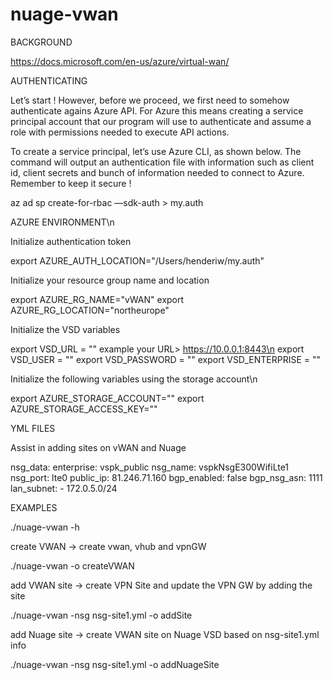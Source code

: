 # nuage-vwan

BACKGROUND

https://docs.microsoft.com/en-us/azure/virtual-wan/

AUTHENTICATING

Let’s start ! However, before we proceed, we first need to somehow authenticate agains Azure API. For Azure this means creating a service principal account that our program will use to authenticate and assume a role with permissions needed to execute API actions.

To create a service principal, let’s use Azure CLI, as shown below. The command will output an authentication file with information such as client id, client secrets and bunch of information needed to connect to Azure. Remember to keep it secure !

az ad sp create-for-rbac —sdk-auth > my.auth

AZURE ENVIRONMENT\n

Initialize authentication token

export AZURE_AUTH_LOCATION="/Users/henderiw/my.auth"

Initialize your resource group name and location

export AZURE_RG_NAME="vWAN"
export AZURE_RG_LOCATION="northeurope"

Initialize the VSD variables

export VSD_URL = "<your URL>"
    example your URL> https://10.0.0.1:8443\n
export VSD_USER = "<user>"
export VSD_PASSWORD = "<password>"
export VSD_ENTERPRISE = "<enterprise>"

Initialize the following variables using the storage account\n

export AZURE_STORAGE_ACCOUNT="<your storage account>"
export AZURE_STORAGE_ACCESS_KEY="<your storage access key>"

YML FILES

Assist in adding sites on vWAN and Nuage

nsg_data:
  enterprise: vspk_public 
  nsg_name: vspkNsgE300WifiLte1
  nsg_port: lte0
  public_ip: 81.246.71.160
  bgp_enabled: false
  bgp_nsg_asn: 1111
  lan_subnet: 
    - 172.0.5.0/24

EXAMPLES

./nuage-vwan -h

create VWAN -> create vwan, vhub and vpnGW

./nuage-vwan -o createVWAN

add VWAN site -> create VPN Site and update the VPN GW by adding the site

./nuage-vwan -nsg nsg-site1.yml -o addSite

add Nuage site -> create VWAN site on Nuage VSD based on nsg-site1.yml info

./nuage-vwan -nsg nsg-site1.yml -o addNuageSite



